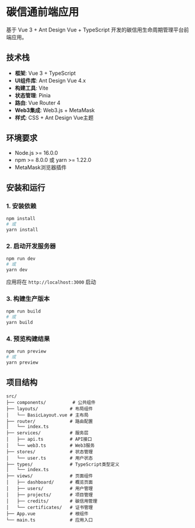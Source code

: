 # 碳信通前端应用

基于 Vue 3 + Ant Design Vue + TypeScript 开发的碳信用生命周期管理平台前端应用。

## 技术栈

- **框架**: Vue 3 + TypeScript
- **UI组件库**: Ant Design Vue 4.x
- **构建工具**: Vite
- **状态管理**: Pinia
- **路由**: Vue Router 4
- **Web3集成**: Web3.js + MetaMask
- **样式**: CSS + Ant Design Vue主题

## 环境要求

- Node.js >= 16.0.0
- npm >= 8.0.0 或 yarn >= 1.22.0
- MetaMask浏览器插件

## 安装和运行

### 1. 安装依赖

```bash
npm install
# 或
yarn install
```

### 2. 启动开发服务器

```bash
npm run dev
# 或
yarn dev
```

应用将在 `http://localhost:3000` 启动

### 3. 构建生产版本

```bash
npm run build
# 或
yarn build
```

### 4. 预览构建结果

```bash
npm run preview
# 或
yarn preview
```

## 项目结构

```
src/
├── components/          # 公共组件
├── layouts/            # 布局组件
│   └── BasicLayout.vue # 主布局
├── router/             # 路由配置
│   └── index.ts
├── services/           # 服务层
│   ├── api.ts          # API接口
│   └── web3.ts         # Web3服务
├── stores/             # 状态管理
│   └── user.ts         # 用户状态
├── types/              # TypeScript类型定义
│   └── index.ts
├── views/              # 页面组件
│   ├── dashboard/      # 概览页面
│   ├── users/          # 用户管理
│   ├── projects/       # 项目管理
│   ├── credits/        # 碳信用管理
│   └── certificates/   # 证书管理
├── App.vue             # 根组件
└── main.ts             # 应用入口
```